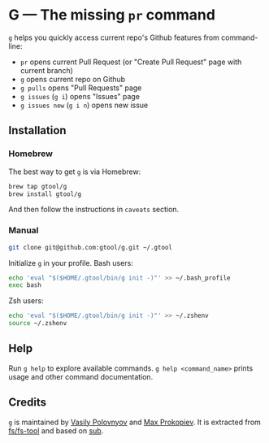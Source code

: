 # G — The missing `pr` command

`g` helps you quickly access current repo's Github features from command-line:

* `pr` opens current Pull Request (or "Create Pull Request" page with current branch)
* `g` opens current repo on Github
* `g pulls` opens "Pull Requests" page
* `g issues` (`g i`) opens "Issues" page
* `g issues new` (`g i n`) opens new issue

## Installation

### Homebrew

The best way to get `g` is via Homebrew:

```bash
brew tap gtool/g
brew install gtool/g
```

And then follow the instructions in `caveats` section.


### Manual

```bash
git clone git@github.com:gtool/g.git ~/.gtool
```

Initialize `g` in your profile. Bash users:

```bash
echo 'eval "$($HOME/.gtool/bin/g init -)"' >> ~/.bash_profile
exec bash
```

Zsh users:

```bash
echo 'eval "$($HOME/.gtool/bin/g init -)"' >> ~/.zshenv
source ~/.zshenv
```


## Help

Run `g help` to explore available commands.
`g help <command_name>` prints usage and other command documentation.


## Credits

`g` is maintained by [Vasily Polovnyov](https://github.com/vast)
and [Max Prokopiev](http://github.com/maxprokopiev). It is extracted from
[fs/fs-tool](https://github.com/fs/fs-tool) and based on [sub](https://github.com/basecamp/sub).
